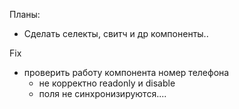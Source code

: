 Планы:

- Сделать селекты, свитч и др компоненты..


Fix
- проверить работу компонента номер телефона 
  - не корректно readonly и disable
  - поля не синхронизируются....
